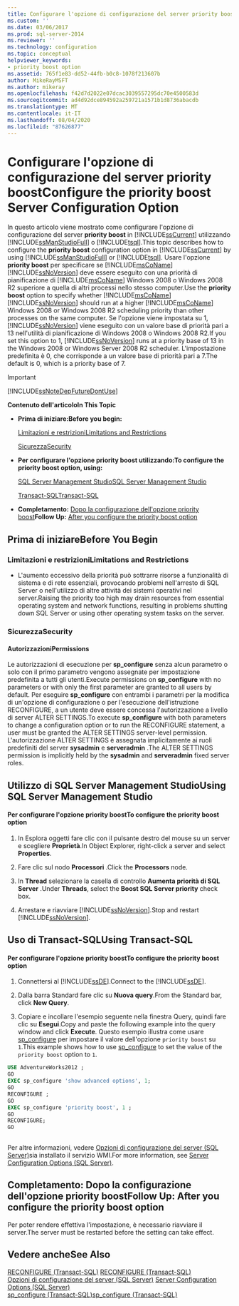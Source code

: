 ```yaml
---
title: Configurare l'opzione di configurazione del server priority boost | Microsoft Docs
ms.custom: ''
ms.date: 03/06/2017
ms.prod: sql-server-2014
ms.reviewer: ''
ms.technology: configuration
ms.topic: conceptual
helpviewer_keywords:
- priority boost option
ms.assetid: 765f1e83-dd52-44fb-b0c8-1078f213607b
author: MikeRayMSFT
ms.author: mikeray
ms.openlocfilehash: f42d7d2022e07dcac3039557295dc70e4500583d
ms.sourcegitcommit: ad4d92dce894592a259721a1571b1d8736abacdb
ms.translationtype: MT
ms.contentlocale: it-IT
ms.lasthandoff: 08/04/2020
ms.locfileid: "87626877"
---
```

# <a name="configure-the-priority-boost-server-configuration-option"></a><span data-ttu-id="bcbc9-102">Configurare l'opzione di configurazione del server priority boost</span><span class="sxs-lookup"><span data-stu-id="bcbc9-102">Configure the priority boost Server Configuration Option</span></span>
  <span data-ttu-id="bcbc9-103">In questo articolo viene mostrato come configurare l'opzione di configurazione del server **priority boost** in [!INCLUDE[ssCurrent](../../includes/sscurrent-md.md)] utilizzando [!INCLUDE[ssManStudioFull](../../includes/ssmanstudiofull-md.md)] o [!INCLUDE[tsql](../../includes/tsql-md.md)].</span><span class="sxs-lookup"><span data-stu-id="bcbc9-103">This topic describes how to configure the **priority boost** configuration option in [!INCLUDE[ssCurrent](../../includes/sscurrent-md.md)] by using [!INCLUDE[ssManStudioFull](../../includes/ssmanstudiofull-md.md)] or [!INCLUDE[tsql](../../includes/tsql-md.md)].</span></span> <span data-ttu-id="bcbc9-104">Usare l'opzione **priority boost** per specificare se [!INCLUDE[msCoName](../../includes/msconame-md.md)] [!INCLUDE[ssNoVersion](../../includes/ssnoversion-md.md)] deve essere eseguito con una priorità di pianificazione di [!INCLUDE[msCoName](../../includes/msconame-md.md)] Windows 2008 o Windows 2008 R2 superiore a quella di altri processi nello stesso computer.</span><span class="sxs-lookup"><span data-stu-id="bcbc9-104">Use the **priority boost** option to specify whether [!INCLUDE[msCoName](../../includes/msconame-md.md)] [!INCLUDE[ssNoVersion](../../includes/ssnoversion-md.md)] should run at a higher [!INCLUDE[msCoName](../../includes/msconame-md.md)] Windows 2008 or Windows 2008 R2 scheduling priority than other processes on the same computer.</span></span> <span data-ttu-id="bcbc9-105">Se l'opzione viene impostata su 1, [!INCLUDE[ssNoVersion](../../includes/ssnoversion-md.md)] viene eseguito con un valore base di priorità pari a 13 nell'utilità di pianificazione di Windows 2008 o Windows 2008 R2.</span><span class="sxs-lookup"><span data-stu-id="bcbc9-105">If you set this option to 1, [!INCLUDE[ssNoVersion](../../includes/ssnoversion-md.md)] runs at a priority base of 13 in the Windows 2008 or Windows Server 2008 R2 scheduler.</span></span> <span data-ttu-id="bcbc9-106">L'impostazione predefinita è 0, che corrisponde a un valore base di priorità pari a 7.</span><span class="sxs-lookup"><span data-stu-id="bcbc9-106">The default is 0, which is a priority base of 7.</span></span>  
  
> [!IMPORTANT]  
>  [!INCLUDE[ssNoteDepFutureDontUse](../../includes/ssnotedepfuturedontuse-md.md)]  
  
 <span data-ttu-id="bcbc9-107">**Contenuto dell'articolo**</span><span class="sxs-lookup"><span data-stu-id="bcbc9-107">**In This Topic**</span></span>  
  
-   <span data-ttu-id="bcbc9-108">**Prima di iniziare:**</span><span class="sxs-lookup"><span data-stu-id="bcbc9-108">**Before you begin:**</span></span>  
  
     [<span data-ttu-id="bcbc9-109">Limitazioni e restrizioni</span><span class="sxs-lookup"><span data-stu-id="bcbc9-109">Limitations and Restrictions</span></span>](#Restrictions)  
  
     [<span data-ttu-id="bcbc9-110">Sicurezza</span><span class="sxs-lookup"><span data-stu-id="bcbc9-110">Security</span></span>](#Security)  
  
-   <span data-ttu-id="bcbc9-111">**Per configurare l'opzione priority boost utilizzando:**</span><span class="sxs-lookup"><span data-stu-id="bcbc9-111">**To configure the priority boost option, using:**</span></span>  
  
     [<span data-ttu-id="bcbc9-112">SQL Server Management Studio</span><span class="sxs-lookup"><span data-stu-id="bcbc9-112">SQL Server Management Studio</span></span>](#SSMSProcedure)  
  
     [<span data-ttu-id="bcbc9-113">Transact-SQL</span><span class="sxs-lookup"><span data-stu-id="bcbc9-113">Transact-SQL</span></span>](#TsqlProcedure)  
  
-   <span data-ttu-id="bcbc9-114">**Completamento:**  [Dopo la configurazione dell'opzione priority boost](#FollowUp)</span><span class="sxs-lookup"><span data-stu-id="bcbc9-114">**Follow Up:**  [After you configure the priority boost option](#FollowUp)</span></span>  
  
##  <a name="before-you-begin"></a><a name="BeforeYouBegin"></a> <span data-ttu-id="bcbc9-115">Prima di iniziare</span><span class="sxs-lookup"><span data-stu-id="bcbc9-115">Before You Begin</span></span>  
  
###  <a name="limitations-and-restrictions"></a><a name="Restrictions"></a> <span data-ttu-id="bcbc9-116">Limitazioni e restrizioni</span><span class="sxs-lookup"><span data-stu-id="bcbc9-116">Limitations and Restrictions</span></span>  
  
-   <span data-ttu-id="bcbc9-117">L'aumento eccessivo della priorità può sottrarre risorse a funzionalità di sistema e di rete essenziali, provocando problemi nell'arresto di SQL Server o nell'utilizzo di altre attività dei sistemi operativi nel server.</span><span class="sxs-lookup"><span data-stu-id="bcbc9-117">Raising the priority too high may drain resources from essential operating system and network functions, resulting in problems shutting down SQL Server or using other operating system tasks on the server.</span></span>  
  
###  <a name="security"></a><a name="Security"></a> <span data-ttu-id="bcbc9-118">Sicurezza</span><span class="sxs-lookup"><span data-stu-id="bcbc9-118">Security</span></span>  
  
####  <a name="permissions"></a><a name="Permissions"></a> <span data-ttu-id="bcbc9-119">Autorizzazioni</span><span class="sxs-lookup"><span data-stu-id="bcbc9-119">Permissions</span></span>  
 <span data-ttu-id="bcbc9-120">Le autorizzazioni di esecuzione per **sp_configure** senza alcun parametro o solo con il primo parametro vengono assegnate per impostazione predefinita a tutti gli utenti.</span><span class="sxs-lookup"><span data-stu-id="bcbc9-120">Execute permissions on **sp_configure** with no parameters or with only the first parameter are granted to all users by default.</span></span> <span data-ttu-id="bcbc9-121">Per eseguire **sp_configure** con entrambi i parametri per la modifica di un'opzione di configurazione o per l'esecuzione dell'istruzione RECONFIGURE, a un utente deve essere concessa l'autorizzazione a livello di server ALTER SETTINGS.</span><span class="sxs-lookup"><span data-stu-id="bcbc9-121">To execute **sp_configure** with both parameters to change a configuration option or to run the RECONFIGURE statement, a user must be granted the ALTER SETTINGS server-level permission.</span></span> <span data-ttu-id="bcbc9-122">L'autorizzazione ALTER SETTINGS è assegnata implicitamente ai ruoli predefiniti del server **sysadmin** e **serveradmin** .</span><span class="sxs-lookup"><span data-stu-id="bcbc9-122">The ALTER SETTINGS permission is implicitly held by the **sysadmin** and **serveradmin** fixed server roles.</span></span>  
  
##  <a name="using-sql-server-management-studio"></a><a name="SSMSProcedure"></a> <span data-ttu-id="bcbc9-123">Utilizzo di SQL Server Management Studio</span><span class="sxs-lookup"><span data-stu-id="bcbc9-123">Using SQL Server Management Studio</span></span>  
  
#### <a name="to-configure-the-priority-boost-option"></a><span data-ttu-id="bcbc9-124">Per configurare l'opzione priority boost</span><span class="sxs-lookup"><span data-stu-id="bcbc9-124">To configure the priority boost option</span></span>  
  
1.  <span data-ttu-id="bcbc9-125">In Esplora oggetti fare clic con il pulsante destro del mouse su un server e scegliere **Proprietà**.</span><span class="sxs-lookup"><span data-stu-id="bcbc9-125">In Object Explorer, right-click a server and select **Properties**.</span></span>  
  
2.  <span data-ttu-id="bcbc9-126">Fare clic sul nodo **Processori** .</span><span class="sxs-lookup"><span data-stu-id="bcbc9-126">Click the **Processors** node.</span></span>  
  
3.  <span data-ttu-id="bcbc9-127">In **Thread** selezionare la casella di controllo **Aumenta priorità di SQL Server** .</span><span class="sxs-lookup"><span data-stu-id="bcbc9-127">Under **Threads**, select the **Boost SQL Server priority** check box.</span></span>  
  
4.  <span data-ttu-id="bcbc9-128">Arrestare e riavviare [!INCLUDE[ssNoVersion](../../includes/ssnoversion-md.md)].</span><span class="sxs-lookup"><span data-stu-id="bcbc9-128">Stop and restart [!INCLUDE[ssNoVersion](../../includes/ssnoversion-md.md)].</span></span>  
  
##  <a name="using-transact-sql"></a><a name="TsqlProcedure"></a> <span data-ttu-id="bcbc9-129">Uso di Transact-SQL</span><span class="sxs-lookup"><span data-stu-id="bcbc9-129">Using Transact-SQL</span></span>  
  
#### <a name="to-configure-the-priority-boost-option"></a><span data-ttu-id="bcbc9-130">Per configurare l'opzione priority boost</span><span class="sxs-lookup"><span data-stu-id="bcbc9-130">To configure the priority boost option</span></span>  
  
1.  <span data-ttu-id="bcbc9-131">Connettersi al [!INCLUDE[ssDE](../../includes/ssde-md.md)].</span><span class="sxs-lookup"><span data-stu-id="bcbc9-131">Connect to the [!INCLUDE[ssDE](../../includes/ssde-md.md)].</span></span>  
  
2.  <span data-ttu-id="bcbc9-132">Dalla barra Standard fare clic su **Nuova query**.</span><span class="sxs-lookup"><span data-stu-id="bcbc9-132">From the Standard bar, click **New Query**.</span></span>  
  
3.  <span data-ttu-id="bcbc9-133">Copiare e incollare l'esempio seguente nella finestra Query, quindi fare clic su **Esegui**.</span><span class="sxs-lookup"><span data-stu-id="bcbc9-133">Copy and paste the following example into the query window and click **Execute**.</span></span> <span data-ttu-id="bcbc9-134">Questo esempio illustra come usare [sp_configure](/sql/relational-databases/system-stored-procedures/sp-configure-transact-sql) per impostare il valore dell'opzione `priority boost` su `1`.</span><span class="sxs-lookup"><span data-stu-id="bcbc9-134">This example shows how to use [sp_configure](/sql/relational-databases/system-stored-procedures/sp-configure-transact-sql) to set the value of the `priority boost` option to `1`.</span></span>  
  
```sql  
USE AdventureWorks2012 ;  
GO  
EXEC sp_configure 'show advanced options', 1;  
GO  
RECONFIGURE ;  
GO  
EXEC sp_configure 'priority boost', 1 ;  
GO  
RECONFIGURE;  
GO  
  
```  
  
 <span data-ttu-id="bcbc9-135">Per altre informazioni, vedere [Opzioni di configurazione del server &#40;SQL Server&#41;](server-configuration-options-sql-server.md)sia installato il servizio WMI.</span><span class="sxs-lookup"><span data-stu-id="bcbc9-135">For more information, see [Server Configuration Options &#40;SQL Server&#41;](server-configuration-options-sql-server.md).</span></span>  
  
##  <a name="follow-up-after-you-configure-the-priority-boost-option"></a><a name="FollowUp"></a> <span data-ttu-id="bcbc9-136">Completamento: Dopo la configurazione dell'opzione priority boost</span><span class="sxs-lookup"><span data-stu-id="bcbc9-136">Follow Up: After you configure the priority boost option</span></span>  
 <span data-ttu-id="bcbc9-137">Per poter rendere effettiva l'impostazione, è necessario riavviare il server.</span><span class="sxs-lookup"><span data-stu-id="bcbc9-137">The server must be restarted before the setting can take effect.</span></span>  
  
## <a name="see-also"></a><span data-ttu-id="bcbc9-138">Vedere anche</span><span class="sxs-lookup"><span data-stu-id="bcbc9-138">See Also</span></span>  
 <span data-ttu-id="bcbc9-139">[RECONFIGURE &#40;Transact-SQL&#41;](/sql/t-sql/language-elements/reconfigure-transact-sql) </span><span class="sxs-lookup"><span data-stu-id="bcbc9-139">[RECONFIGURE &#40;Transact-SQL&#41;](/sql/t-sql/language-elements/reconfigure-transact-sql) </span></span>  
 <span data-ttu-id="bcbc9-140">[Opzioni di configurazione del server &#40;SQL Server&#41;](server-configuration-options-sql-server.md) </span><span class="sxs-lookup"><span data-stu-id="bcbc9-140">[Server Configuration Options &#40;SQL Server&#41;](server-configuration-options-sql-server.md) </span></span>  
 [<span data-ttu-id="bcbc9-141">sp_configure &#40;Transact-SQL&#41;</span><span class="sxs-lookup"><span data-stu-id="bcbc9-141">sp_configure &#40;Transact-SQL&#41;</span></span>](/sql/relational-databases/system-stored-procedures/sp-configure-transact-sql)  
  
  
